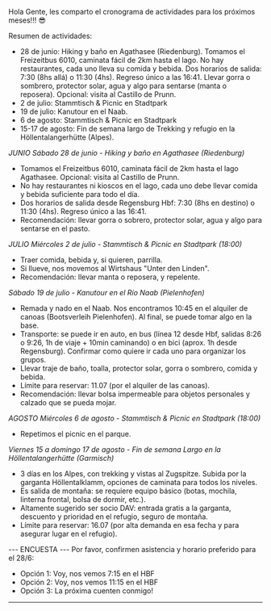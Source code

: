 Hola Gente, les comparto el cronograma de actividades para los próximos meses!!! 😎

Resumen de actividades:

- 28 de junio: Hiking y baño en Agathasee (Riedenburg). Tomamos el Freizeitbus 6010, caminata fácil de 2km hasta el lago. No hay restaurantes, cada uno lleva su comida y bebida. Dos horarios de salida: 7:30 (8hs allá) o 11:30 (4hs). Regreso único a las 16:41. Llevar gorra o sombrero, protector solar, agua y algo para sentarse (manta o reposera). Opcional: visita al Castillo de Prunn.
- 2 de julio: Stammtisch & Picnic en Stadtpark
- 19 de julio: Kanutour en el Naab.
- 6 de agosto: Stammtisch & Picnic en Stadtpark 
- 15-17 de agosto: Fin de semana largo de Trekking y refugio en la Höllentalangerhütte (Alpes).

*JUNIO*
*Sábado 28 de junio - Hiking y baño en Agathasee (Riedenburg)*
* Tomamos el Freizeitbus 6010, caminata fácil de 2km hasta el lago Agathasee. Opcional: visita al Castillo de Prunn.
* No hay restaurantes ni kioscos en el lago, cada uno debe llevar comida y bebida suficiente para todo el día.
* Dos horarios de salida desde Regensburg Hbf: 7:30 (8hs en destino) o 11:30 (4hs). Regreso único a las 16:41.
* Recomendación: llevar gorra o sobrero, protector solar, agua y algo para sentarse en el pasto. 

*JULIO*
*Miércoles 2 de julio - Stammtisch & Picnic en Stadtpark (18:00)*
* Traer comida, bebida y, si quieren, parrilla.
* Si llueve, nos movemos al Wirtshaus "Unter den Linden".
* Recomendación: llevar manta o reposera, y repelente.

*Sábado 19 de julio - Kanutour en el Río Naab (Pielenhofen)*
* Remada y nado en el Naab. Nos encontramos 10:45 en el alquiler de canoas (Bootsverleih Pielenhofen). Al final, se puede tomar algo en la base.
* Transporte: se puede ir en auto, en bus (línea 12 desde Hbf, salidas 8:26 o 9:26, 1h de viaje + 10min caminando) o en bici (aprox. 1h desde Regensburg). Confirmar como quiere ir cada uno para organizar los grupos.
* Llevar traje de baño, toalla, protector solar, gorra o sombrero, comida y bebida.
* Límite para reservar: 11.07 (por el alquiler de las canoas).
* Recomendación: llevar bolsa impermeable para objetos personales y calzado que se pueda mojar.

*AGOSTO*
*Miércoles 6 de agosto - Stammtisch & Picnic en Stadtpark (18:00)*
* Repetimos el picnic en el parque. 

*Viernes 15 a domingo 17 de agosto - Fin de semana Largo en la Höllentalangerhütte (Garmisch)*
* 3 días en los Alpes, con trekking y vistas al Zugspitze. Subida por la garganta Höllentalklamm, opciones de caminata para todos los niveles.
* Es salida de montaña: se requiere equipo básico (botas, mochila, linterna frontal, bolsa de dormir, etc.).
* Altamente sugerido ser socio DAV: entrada gratis a la garganta, descuento y prioridad en el refugio, seguro de montaña.
* Límite para reservar: 16.07 (por alta demanda en esa fecha y para asegurar lugar en el refugio).

--- ENCUESTA ---
Por favor, confirmen asistencia y horario preferido para el 28/6:
- Opción 1: Voy, nos vemos 7:15 en el HBF
- Opción 2: Voy, nos vemos 11:15 en el HBF
- Opción 3: La próxima cuenten conmigo!
------------------


